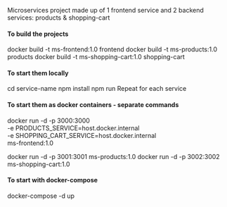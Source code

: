 Microservices project made up of 1 frontend service and 2 backend services: products & shopping-cart

#### To build the projects
docker build -t ms-frontend:1.0 frontend
docker build -t ms-products:1.0 products
docker build -t ms-shopping-cart:1.0 shopping-cart

#### To start them locally
cd service-name 
npm install
npm run
Repeat for each service

#### To start them as docker containers - separate commands
docker run -d -p 3000:3000 \
-e PRODUCTS_SERVICE=host.docker.internal \
-e SHOPPING_CART_SERVICE=host.docker.internal \
ms-frontend:1.0

docker run -d -p 3001:3001 ms-products:1.0
docker run -d -p 3002:3002 ms-shopping-cart:1.0

#### To start with docker-compose
docker-compose -d up